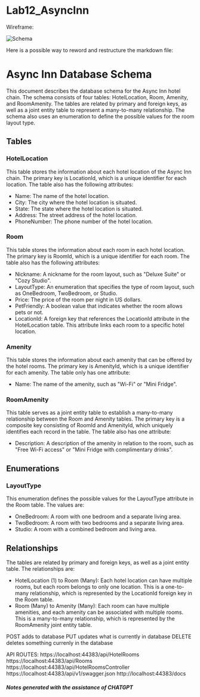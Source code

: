 # Lab12_AsyncInn

Wireframe:

![Schema](C:\Users\shaun\OneDrive\Documents\GitHub\401\Lab12_AsyncInn\assets\Wireframe.png)

Here is a possible way to reword and restructure the markdown file:

# Async Inn Database Schema

This document describes the database schema for the Async Inn hotel chain. The schema consists of four tables: HotelLocation, Room, Amenity, and RoomAmenity. The tables are related by primary and foreign keys, as well as a joint entity table to represent a many-to-many relationship. The schema also uses an enumeration to define the possible values for the room layout type.

## Tables

### HotelLocation

This table stores the information about each hotel location of the Async Inn chain. The primary key is LocationId, which is a unique identifier for each location. The table also has the following attributes:

- Name: The name of the hotel location.
- City: The city where the hotel location is situated.
- State: The state where the hotel location is situated.
- Address: The street address of the hotel location.
- PhoneNumber: The phone number of the hotel location.

### Room

This table stores the information about each room in each hotel location. The primary key is RoomId, which is a unique identifier for each room. The table also has the following attributes:

- Nickname: A nickname for the room layout, such as "Deluxe Suite" or "Cozy Studio".
- LayoutType: An enumeration that specifies the type of room layout, such as OneBedroom, TwoBedroom, or Studio.
- Price: The price of the room per night in US dollars.
- PetFriendly: A boolean value that indicates whether the room allows pets or not.
- LocationId: A foreign key that references the LocationId attribute in the HotelLocation table. This attribute links each room to a specific hotel location.

### Amenity

This table stores the information about each amenity that can be offered by the hotel rooms. The primary key is AmenityId, which is a unique identifier for each amenity. The table only has one attribute:

- Name: The name of the amenity, such as "Wi-Fi" or "Mini Fridge".

### RoomAmenity

This table serves as a joint entity table to establish a many-to-many relationship between the Room and Amenity tables. The primary key is a composite key consisting of RoomId and AmenityId, which uniquely identifies each record in the table. The table also has one attribute:

- Description: A description of the amenity in relation to the room, such as "Free Wi-Fi access" or "Mini Fridge with complimentary drinks".

## Enumerations

### LayoutType

This enumeration defines the possible values for the LayoutType attribute in the Room table. The values are:

- OneBedroom: A room with one bedroom and a separate living area.
- TwoBedroom: A room with two bedrooms and a separate living area.
- Studio: A room with a combined bedroom and living area.

## Relationships

The tables are related by primary and foreign keys, as well as a joint entity table. The relationships are:

- HotelLocation (1) to Room (Many): Each hotel location can have multiple rooms, but each room belongs to only one location. This is a one-to-many relationship, which is represented by the LocationId foreign key in the Room table.
- Room (Many) to Amenity (Many): Each room can have multiple amenities, and each amenity can be associated with multiple rooms. This is a many-to-many relationship, which is represented by the RoomAmenity joint entity table.

POST adds to database
PUT updates what is currently in database
DELETE deletes something currenly in the database

API ROUTES:
https://localhost:44383/api/HotelRooms
https://localhost:44383/api/Rooms
https://localhost:44383/api/HotelRoomsController
https://localhost:44383/api/v1/swagger.json
http://localhost:44383/docs

 
 
 ##### Notes generated with the assistance of CHATGPT
